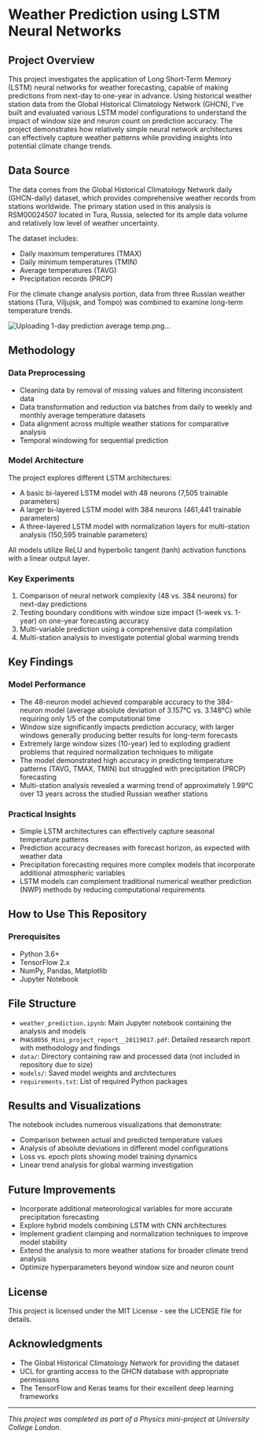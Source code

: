 # Weather Prediction using LSTM Neural Networks

## Project Overview
This project investigates the application of Long Short-Term Memory (LSTM) neural networks for weather forecasting, capable of making predictions from next-day to one-year in advance. Using historical weather station data from the Global Historical Climatology Network (GHCN), I've built and evaluated various LSTM model configurations to understand the impact of window size and neuron count on prediction accuracy. The project demonstrates how relatively simple neural network architectures can effectively capture weather patterns while providing insights into potential climate change trends.

## Data Source
The data comes from the Global Historical Climatology Network daily (GHCN-daily) dataset, which provides comprehensive weather records from stations worldwide. The primary station used in this analysis is RSM00024507 located in Tura, Russia, selected for its ample data volume and relatively low level of weather uncertainty.

The dataset includes:
- Daily maximum temperatures (TMAX)
- Daily minimum temperatures (TMIN)
- Average temperatures (TAVG)
- Precipitation records (PRCP)

For the climate change analysis portion, data from three Russian weather stations (Tura, Viljujsk, and Tompo) was combined to examine long-term temperature trends.

![Uploading 1-day prediction average temp.png…]()


## Methodology

### Data Preprocessing
- Cleaning data by removal of missing values and filtering inconsistent data
- Data transformation and reduction via batches from daily to weekly and monthly average temperature datasets
- Data alignment across multiple weather stations for comparative analysis
- Temporal windowing for sequential prediction

### Model Architecture
The project explores different LSTM architectures:
- A basic bi-layered LSTM model with 48 neurons (7,505 trainable parameters)
- A larger bi-layered LSTM model with 384 neurons (461,441 trainable parameters)
- A three-layered LSTM model with normalization layers for multi-station analysis (150,595 trainable parameters)

All models utilize ReLU and hyperbolic tangent (tanh) activation functions with a linear output layer.

### Key Experiments
1. Comparison of neural network complexity (48 vs. 384 neurons) for next-day predictions
2. Testing boundary conditions with window size impact (1-week vs. 1-year) on one-year forecasting accuracy
3. Multi-variable prediction using a comprehensive data compilation
4. Multi-station analysis to investigate potential global warming trends

## Key Findings

### Model Performance
- The 48-neuron model achieved comparable accuracy to the 384-neuron model (average absolute deviation of 3.157°C vs. 3.148°C) while requiring only 1/5 of the computational time
- Window size significantly impacts prediction accuracy, with larger windows generally producing better results for long-term forecasts
- Extremely large window sizes (10-year) led to exploding gradient problems that required normalization techniques to mitigate
- The model demonstrated high accuracy in predicting temperature patterns (TAVG, TMAX, TMIN) but struggled with precipitation (PRCP) forecasting
- Multi-station analysis revealed a warming trend of approximately 1.99°C over 13 years across the studied Russian weather stations

### Practical Insights
- Simple LSTM architectures can effectively capture seasonal temperature patterns
- Prediction accuracy decreases with forecast horizon, as expected with weather data
- Precipitation forecasting requires more complex models that incorporate additional atmospheric variables
- LSTM models can complement traditional numerical weather prediction (NWP) methods by reducing computational requirements

## How to Use This Repository

### Prerequisites
- Python 3.6+
- TensorFlow 2.x
- NumPy, Pandas, Matplotlib
- Jupyter Notebook

## File Structure
- `weather_prediction.ipynb`: Main Jupyter notebook containing the analysis and models
- `PHAS0056_Mini_project_report__20119017.pdf`: Detailed research report with methodology and findings
- `data/`: Directory containing raw and processed data (not included in repository due to size)
- `models/`: Saved model weights and architectures
- `requirements.txt`: List of required Python packages

## Results and Visualizations
The notebook includes numerous visualizations that demonstrate:
- Comparison between actual and predicted temperature values
- Analysis of absolute deviations in different model configurations
- Loss vs. epoch plots showing model training dynamics
- Linear trend analysis for global warming investigation

## Future Improvements
- Incorporate additional meteorological variables for more accurate precipitation forecasting
- Explore hybrid models combining LSTM with CNN architectures
- Implement gradient clamping and normalization techniques to improve model stability
- Extend the analysis to more weather stations for broader climate trend analysis
- Optimize hyperparameters beyond window size and neuron count

## License
This project is licensed under the MIT License - see the LICENSE file for details.

## Acknowledgments
- The Global Historical Climatology Network for providing the dataset
- UCL for granting access to the GHCN database with appropriate permissions
- The TensorFlow and Keras teams for their excellent deep learning frameworks

---

*This project was completed as part of a Physics mini-project at University College London.*
